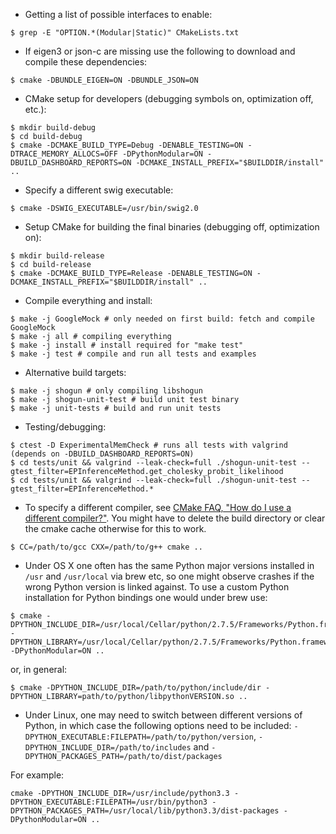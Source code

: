 * Getting a list of possible interfaces to enable:

```
$ grep -E "OPTION.*(Modular|Static)" CMakeLists.txt
```

* If eigen3 or json-c are missing use the following to download and compile these dependencies:

```
$ cmake -DBUNDLE_EIGEN=ON -DBUNDLE_JSON=ON
```

* CMake setup for developers (debugging symbols on, optimization off, etc.):

```
$ mkdir build-debug
$ cd build-debug
$ cmake -DCMAKE_BUILD_TYPE=Debug -DENABLE_TESTING=ON -DTRACE_MEMORY_ALLOCS=OFF -DPythonModular=ON -DBUILD_DASHBOARD_REPORTS=ON -DCMAKE_INSTALL_PREFIX="$BUILDDIR/install" ..
```

* Specify a different swig executable:

```
$ cmake -DSWIG_EXECUTABLE=/usr/bin/swig2.0
```

* Setup CMake for building the final binaries (debugging off, optimization on):

```
$ mkdir build-release
$ cd build-release
$ cmake -DCMAKE_BUILD_TYPE=Release -DENABLE_TESTING=ON -DCMAKE_INSTALL_PREFIX="$BUILDDIR/install" ..
```


* Compile everything and install:

```
$ make -j GoogleMock # only needed on first build: fetch and compile GoogleMock
$ make -j all # compiling everything
$ make -j install # install required for "make test"
$ make -j test # compile and run all tests and examples
```

* Alternative build targets:

```
$ make -j shogun # only compiling libshogun
$ make -j shogun-unit-test # build unit test binary
$ make -j unit-tests # build and run unit tests
```

* Testing/debugging:

```
$ ctest -D ExperimentalMemCheck # runs all tests with valgrind (depends on -DBUILD_DASHBOARD_REPORTS=ON)
$ cd tests/unit && valgrind --leak-check=full ./shogun-unit-test --gtest_filter=EPInferenceMethod.get_cholesky_probit_likelihood
$ cd tests/unit && valgrind --leak-check=full ./shogun-unit-test --gtest_filter=EPInferenceMethod.*
```

* To specify a different compiler, see [CMake FAQ, "How do I use a different compiler?"](http://www.cmake.org/Wiki/CMake_FAQ#How_do_I_use_a_different_compiler.3F).
You might have to delete the build directory or clear the cmake cache otherwise for this to work.

```
$ CC=/path/to/gcc CXX=/path/to/g++ cmake ..
```

* Under OS X one often has the same Python major versions installed in `/usr` and `/usr/local` via brew etc,
so one might observe crashes if the wrong Python version is linked against. To use a custom Python installation 
for Python bindings one would under brew use:

```
$ cmake -DPYTHON_INCLUDE_DIR=/usr/local/Cellar/python/2.7.5/Frameworks/Python.framework/Headers -DPYTHON_LIBRARY=/usr/local/Cellar/python/2.7.5/Frameworks/Python.framework/Versions/2.7/lib/libpython2.7.dylib  -DPythonModular=ON ..
```

or, in general:

```
$ cmake -DPYTHON_INCLUDE_DIR=/path/to/python/include/dir -DPYTHON_LIBRARY=path/to/python/libpythonVERSION.so ..
```

* Under Linux, one may need to switch between different versions of Python, in which case the following options need to be included: `-DPYTHON_EXECUTABLE:FILEPATH=/path/to/python/version`, `-DPYTHON_INCLUDE_DIR=/path/to/includes` and `-DPYTHON_PACKAGES_PATH=/path/to/dist/packages`

For example:

```
cmake -DPYTHON_INCLUDE_DIR=/usr/include/python3.3 -DPYTHON_EXECUTABLE:FILEPATH=/usr/bin/python3 -DPYTHON_PACKAGES_PATH=/usr/local/lib/python3.3/dist-packages -DPythonModular=ON ..
```
